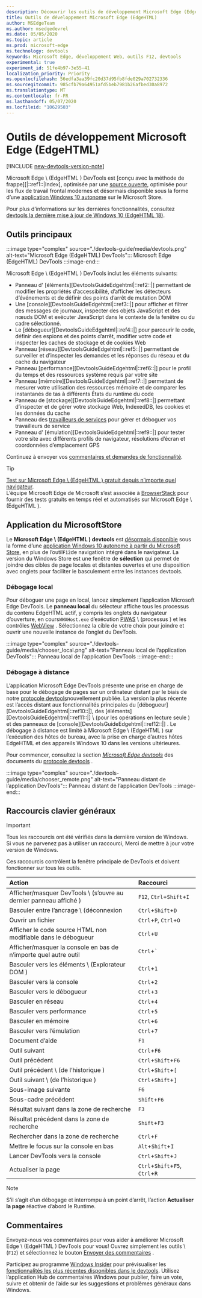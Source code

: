 ```yaml
---
description: Découvrir les outils de développement Microsoft Edge (EdgeHTML)
title: Outils de développement Microsoft Edge (EdgeHTML)
author: MSEdgeTeam
ms.author: msedgedevrel
ms.date: 05/05/2020
ms.topic: article
ms.prod: microsoft-edge
ms.technology: devtools
keywords: Microsoft Edge, développement Web, outils F12, devtools
experimental: true
experiment_id: 51fe4b97-3e55-41
localization_priority: Priority
ms.openlocfilehash: 56edfa3aa39fc20d37d95fb8fde029a702732336
ms.sourcegitcommit: 985cfb79a64951afd5beb7981b26afbed30a8972
ms.translationtype: MT
ms.contentlocale: fr-FR
ms.lasthandoff: 05/07/2020
ms.locfileid: "10629503"
---
```

# Outils de développement Microsoft Edge (EdgeHTML)  

[!INCLUDE [new-devtools-version-note](includes/new-devtools-version-note.md)]  

Microsoft Edge \ (EdgeHTML \) DevTools est [conçu avec la méthode de frappe][|::ref1::|Index], optimisée par une [source ouverte][GithubMicrosoftChakracore], optimisée pour les flux de travail frontal modernes et désormais disponible sous la forme d’une [application Windows 10 autonome][MicrosoftStoreEdgeDevtoolsPreview] sur le Microsoft Store.  

Pour plus d’informations sur les dernières fonctionnalités, consultez [devtools la dernière mise à jour de Windows 10 (EdgeHTML 18)][DevtoolsGuideEdgehtmlWhatsnew].  

## Outils principaux  

:::image type="complex" source="./devtools-guide/media/devtools.png" alt-text="Microsoft Edge (EdgeHTML) DevTools":::
   Microsoft Edge (EdgeHTML) DevTools
:::image-end:::

<!--![Microsoft Edge \(EdgeHTML\) DevTools][ImageDevtoolsEdgehtml]  -->  

Microsoft Edge \ (EdgeHTML \) DevTools inclut les éléments suivants:  

*   Panneau d' [éléments][DevtoolsGuideEdgehtml|::ref2::|] permettant de modifier les propriétés d’accessibilité, d’afficher les détecteurs d’événements et de définir des points d’arrêt de mutation DOM  
*   Une [console][DevtoolsGuideEdgehtml|::ref3::|] pour afficher et filtrer des messages de journaux, inspecter des objets JavaScript et des nœuds DOM et exécuter JavaScript dans le contexte de la fenêtre ou du cadre sélectionné.  
*   Le [débogueur][DevtoolsGuideEdgehtml|::ref4::|] pour parcourir le code, définir des espions et des points d’arrêt, modifier votre code et inspecter les caches de stockage et de cookies Web  
*   Panneau [réseau][DevtoolsGuideEdgehtml|::ref5::|] permettant de surveiller et d’inspecter les demandes et les réponses du réseau et du cache du navigateur  
*   Panneau [performance][DevtoolsGuideEdgehtml|::ref6::|] pour le profil du temps et des ressources système requis par votre site  
*   Panneau [mémoire][DevtoolsGuideEdgehtml|::ref7::|] permettant de mesurer votre utilisation des ressources mémoire et de comparer les instantanés de tas à différents États du runtime du code  
*   Panneau de [stockage][DevtoolsGuideEdgehtml|::ref8::|] permettant d’inspecter et de gérer votre stockage Web, IndexedDB, les cookies et les données du cache  
*   Panneau des [travailleurs de services][DevtoolsGuideEdgehtmlServiceworkers] pour gérer et déboguer vos travailleurs de service  
*   Panneau d' [émulation][DevtoolsGuideEdgehtml|::ref9::|] pour tester votre site avec différents profils de navigateur, résolutions d’écran et coordonnées d’emplacement GPS  

Continuez à envoyer vos [commentaires et demandes de fonctionnalité](#feedback).  

> [!TIP]
> [Test sur Microsoft Edge \ (EdgeHTML \) gratuit depuis n’importe quel navigateur][BrowserstackEdgehtml].  
> L’équipe Microsoft Edge de Microsoft s’est associée à [BrowserStack][BrowserstackEdgehtml] pour fournir des tests gratuits en temps réel et automatisés sur Microsoft Edge \ (EdgeHTML \).  

## Application du MicrosoftStore  

Le **Microsoft Edge \ (EdgeHTML \) devtools** est [désormais disponible][DevtoolsGuideEdgehtmlWhatsnew] sous la forme d’une [application Windows 10 autonome à partir du Microsoft Store][MicrosoftStoreEdgeDevtoolsPreview], en plus de l’outil`F12`de navigation intégré dans le navigateur.  La version du Windows Store est une fenêtre de **sélection** qui permet de joindre des cibles de page locales et distantes ouvertes et une disposition avec onglets pour faciliter le basculement entre les instances devtools.  

### Débogage local  

Pour déboguer une page en local, lancez simplement l’application Microsoft Edge DevTools.  Le **panneau local** du sélecteur affiche tous les processus du contenu EdgeHTML actif, y compris les onglets du navigateur d’ouverture, en cours`WWAHost.exe` d’exécution [PWAS][PwasEdgehtmlIndex] \ (processus \) et les contrôles [WebView][HostingWebview] .  Sélectionnez la cible de votre choix pour joindre et ouvrir une nouvelle instance de l’onglet du DevTools.  

:::image type="complex" source="./devtools-guide/media/chooser_local.png" alt-text="Panneau local de l’application DevTools":::
   Panneau local de l’application DevTools
:::image-end:::

<!--![DevTools app Local panel][ImageDevtoolsGuideEdgehtmlChooselocal]  -->  

### Débogage à distance  

L’application Microsoft Edge DevTools présente une prise en charge de base pour le débogage de pages sur un ordinateur distant par le biais de notre [protocole devtools][DevtoolsProtocolEdgehtmlIndex]nouvellement publiée.  La version la plus récente est l’accès distant aux fonctionnalités principales du [débogueur][DevtoolsGuideEdgehtml|::ref10::|], des [éléments][DevtoolsGuideEdgehtml|::ref11::|] \ (pour les opérations en lecture seule \) et des panneaux de [console][DevtoolsGuideEdgehtml|::ref12::|] .  Le débogage à distance est limité à Microsoft Edge \ (EdgeHTML \) sur l’exécution des hôtes de bureau, avec la prise en charge d’autres hôtes EdgeHTML et des appareils Windows 10 dans les versions ultérieures.  

Pour commencer, consultez la section [*Microsoft Edge devtools*][DevtoolsProtocolEdgehtmlClientsEdgePreview] des documents du [protocole devtools][DevtoolsProtocolEdgehtmlIndex] .  

:::image type="complex" source="./devtools-guide/media/chooser_remote.png" alt-text="Panneau distant de l’application DevTools":::
   Panneau distant de l’application DevTools
:::image-end:::

<!--![DevTools app Remote panel][ImageDevtoolsGuideEdgehtmlRemote]  -->  

## Raccourcis clavier généraux  

> [!IMPORTANT]
> Tous les raccourcis ont été vérifiés dans la dernière version de Windows.  
> Si vous ne parvenez pas à utiliser un raccourci, Merci de mettre à jour votre version de Windows.  

Ces raccourcis contrôlent la fenêtre principale de DevTools et doivent fonctionner sur tous les outils.  

| Action | Raccourci |  
|:--- |:--- |  
| Afficher/masquer DevTools \ (s’ouvre au dernier panneau affiché \) | `F12`, `Ctrl`+`Shift`+`I` |  
| Basculer entre l’ancrage \ (déconnexion | `Ctrl`+`Shift`+`D` |  
| Ouvrir un fichier | `Ctrl`+`P`, `Ctrl`+`O` |  
| Afficher le code source HTML non modifiable dans le débogueur | `Ctrl`+`U` |  
| Afficher/masquer la console en bas de n’importe quel autre outil  | `Ctrl`+`` ` `` |  
| Basculer vers les éléments \ (Explorateur DOM \) | `Ctrl`+`1` |  
| Basculer vers la console |  `Ctrl`+`2` |  
| Basculer vers le débogueur | `Ctrl`+`3` |  
| Basculer en réseau | `Ctrl`+`4` |  
| Basculer vers performance | `Ctrl`+`5` |  
| Basculer en mémoire | `Ctrl`+`6` |  
| Basculer vers l’émulation | `Ctrl`+`7` |  
| Document d’aide | `F1` |  
| Outil suivant | `Ctrl`+`F6` |  
| Outil précédent | `Ctrl`+`Shift`+`F6` |  
| Outil précédent \ (de l’historique \) | `Ctrl`+`Shift`+`[` |  
| Outil suivant \ (de l’historique \) | `Ctrl`+`Shift`+`]` |  
| Sous-image suivante | `F6` |  
| Sous-cadre précédent | `Shift`+`F6` |  
| Résultat suivant dans la zone de recherche | `F3` |  
| Résultat précédent dans la zone de recherche | `Shift`+`F3` |  
| Rechercher dans la zone de recherche | `Ctrl`+`F` |  
| Mettre le focus sur la console en bas | `Alt`+`Shift`+`I` |  
| Lancer DevTools vers la console | `Ctrl`+`Shift`+`J` |  
| Actualiser la page | `Ctrl`+`Shift`+`F5`, `Ctrl`+`R` |  

> [!NOTE]
> S’il s’agit d’un débogage et interrompu à un point d’arrêt, l’action **Actualiser la page** réactive d’abord le Runtime.  

## Commentaires  

Envoyez-nous vos commentaires pour vous aider à améliorer Microsoft Edge \ (EdgeHTML \) DevTools pour vous!  Ouvrez simplement les outils \ (`F12`\) et sélectionnez le bouton [Envoyer des commentaires](#microsoft-edge-edgehtml-developer-tools) .  

Participez au programme [Windows Insider][WindowsInsiderProgram] pour prévisualiser les [fonctionnalités les plus récentes disponibles dans le devtools][DevtoolsGuideEdgehtmlWhatsnew].  Utilisez l’application Hub de commentaires Windows pour publier, faire un vote, suivre et obtenir de l’aide sur les suggestions et problèmes généraux dans Windows.  

<!-- image links  -->  

<!--[ImageDevtoolsEdgehtml]: /microsoft-edge/devtools-guide/media/devtools.png "Microsoft Edge (EdgeHTML) DevTools"  -->  
<!--[ImageDevtoolsGuideEdgehtmlChooselocal]: /microsoft-edge/devtools-guide/media/chooser_local.png "DevTools app Local panel"  -->  
<!--[ImageDevtoolsGuideEdgehtmlRemote]: /microsoft-edge/devtools-guide/media/chooser_remote.png "DevTools app Remote panel"  -->  

<!-- links  -->  

[DevtoolsGuideEdgehtmlConsole]: /microsoft-edge/devtools-guide/console "Console"  
[DevtoolsGuideEdgehtmlDebugger]: /microsoft-edge/devtools-guide/debugger "Débogueur"  
[DevtoolsGuideEdgehtmlElements]: /microsoft-edge/devtools-guide/elements "Elément"  
[DevtoolsGuideEdgehtmlEmulation]: /microsoft-edge/devtools-guide/emulation "Émulation"  
[DevtoolsGuideEdgehtmlMemory]: /microsoft-edge/devtools-guide/memory "Mémoires"  
[DevtoolsGuideEdgehtmlNetwork]: /microsoft-edge/devtools-guide/network "Équilibrage"  
[DevtoolsGuideEdgehtmlPerformance]: /microsoft-edge/devtools-guide/performance "Les"  
[DevtoolsGuideEdgehtmlServiceworkers]: /microsoft-edge/devtools-guide/service-workers "Travailleurs de service"  
[DevtoolsGuideEdgehtmlStorage]: /microsoft-edge/devtools-guide/storage "Capacité"  
[DevtoolsGuideEdgehtmlWhatsnew]: /microsoft-edge/devtools-guide/whats-new "DevTools la dernière mise à jour de Windows 10 (EdgeHTML 18)"  
[DevtoolsProtocolEdgehtmlIndex]: /microsoft-edge/devtools-protocol/index "Protocole DevTools de Microsoft Edge (EdgeHTML)"  
[DevtoolsProtocolEdgehtmlClientsEdgePreview]: /microsoft-edge/devtools-protocol/0.1/clients.md#microsoft-edge-devtools-preview "Clients du protocole Microsoft Edge DevTools Preview-DevTools"  
[HostingWebview]: /microsoft-edge/hosting/webview "WebView (EdgeHTML) pour les applications Windows 10"  
[PwasEdgehtmlIndex]: /microsoft-edge/progressive-web-apps-edgehtml/index "Applications Web progressives (EdgeHTML) sur Windows"  

[MicrosoftStoreEdgeDevtoolsPreview]: https://www.microsoft.com/store/p/microsoft-edge-devtools-preview/9mzbfrmz0mnj "Microsoft Edge DevTools preview"  

[WindowsInsiderProgram]: https://insider.windows.com "Programme Windows Insider"  

[BrowserstackEdgehtml]: https://www.browserstack.com/test-on-microsoft-edge-browser "Test du navigateur Microsoft Edge gratuitement | BrowserStack"  

[GithubMicrosoftChakracore]: https://github.com/Microsoft/ChakraCore "Microsoft/ChakraCore | GitHub"  

[TypeScriptIndex]: https://www.typescriptlang.org "Dactylographié"  
